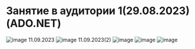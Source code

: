 # Занятие в аудитории 1(29.08.2023)(ADO.NET)
![image](https://github.com/Gollandskiy/DB_Departments/assets/126692933/635798af-c7da-4412-9df8-51fcd966f8b4)
11.09.2023
![image](https://github.com/Gollandskiy/DB_Departments/assets/126692933/797c2cb8-ade6-44c2-b25f-9d3338c11af2)
11.09.2023(2)
![image](https://github.com/Gollandskiy/DB_Departments/assets/126692933/33b7585d-c7d7-4c1b-b0ad-fa7672bf8430)
![image](https://github.com/Gollandskiy/DB_Departments/assets/126692933/dbeebfa7-7fe2-4aef-9313-6dce6a8e438f)
![image](https://github.com/Gollandskiy/DB_Departments/assets/126692933/b4f4e36a-c2d5-4526-9511-8f449bd4f4e3)





